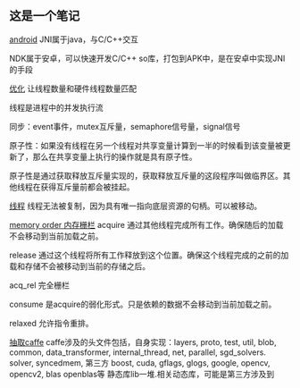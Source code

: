 ## 这是一个笔记
<u>android</u>
JNI属于java，与C/C++交互

NDK属于安卓，可以快速开发C/C++ so库，打包到APK中，是在安卓中实现JNI的手段

<u>优化</u>
让线程数量和硬件线程数量匹配

线程是进程中的并发执行流

同步：event事件，mutex互斥量，semaphore信号量，signal信号

原子性：如果没有线程在另一个线程对共享变量计算到一半的时候看到该变量被更新了，那么在共享变量上执行的操作就是具有原子性。

原子性是通过获取释放互斥量实现的，获取释放互斥量的这段程序叫做临界区。其他线程在获得互斥量前都会被挂起。

<u>线程</u>
线程无法被复制，因为具有唯一指向底层资源的句柄。可以被移动。

<u>memory order 内存栅栏</u>
acquire 通过其他线程完成所有工作。确保随后的加载不会移动到当前加载之前。

release 通过这个线程将所有工作释放到这个位置。确保这个线程完成的之前的加载和存储不会被移动到当前的存储之后。

acq_rel 完全栅栏

consume 是acquire的弱化形式。只是依赖的数据不会移动到当前加载之前。

relaxed 允许指令重排。

<u>抽取caffe</u>
caffe涉及的头文件包括，自身实现：layers, proto, test, util, blob, common, data_transformer, internal_thread, net, parallel, sgd_solvers. solver, syncedmem, 第三方 boost, cuda, gflags, glogs, google, opencv, opencv2, blas openblas等 静态库lib一堆.相关动态库，可能是第三方涉及到